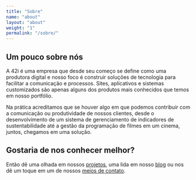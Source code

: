 ```yaml
---
title: "Sobre"
name: "about"
layout: "about"
weight: "1"
permalink: "/sobre/"
---
```


## Um pouco sobre nós

<span class="dropcap">A</span> 42i é uma empresa que desde seu começo se define como uma produtora digital e nosso foco é construir soluções de tecnologia para facilitar a comunicação e processos. Sites, aplicativos e sistemas customizados são apenas alguns dos produtos mais conhecidos que temos em nosso portfólio.

Na prática acreditamos que se houver algo em que podemos contribuir com a comunicação ou produtividade de nossos clientes, desde o desenvolvimento de um sistema de gerenciamento de indicadores de sustentabilidade até a gestão da programação de filmes em um cinema, juntos, chegamos em uma solução.

## Gostaria de nos conhecer melhor?

<span class="dropcap">E</span>ntão dê uma olhada em nossos [projetos](/projetos), uma lida em nosso [blog](/blog) ou nos dê um toque em um de nossos [meios de contato](/contato).
